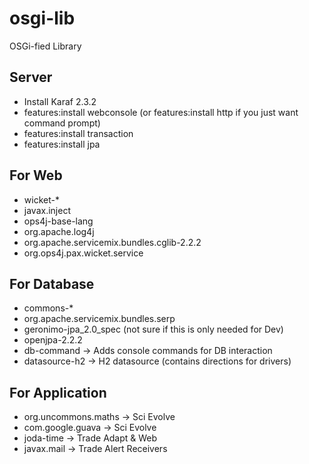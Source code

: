 osgi-lib
========

OSGi-fied Library

Server
---------
* Install Karaf 2.3.2
* features:install webconsole (or features:install http if you just want command prompt)
* features:install transaction
* features:install jpa

For Web
---------
* wicket-*
* javax.inject
* ops4j-base-lang
* org.apache.log4j
* org.apache.servicemix.bundles.cglib-2.2.2
* org.ops4j.pax.wicket.service

For Database
------------
* commons-*
* org.apache.servicemix.bundles.serp
* geronimo-jpa_2.0_spec (not sure if this is only needed for Dev)
* openjpa-2.2.2
* db-command -> Adds console commands for DB interaction
* datasource-h2 -> H2 datasource (contains directions for drivers)

For Application
---------------
* org.uncommons.maths -> Sci Evolve
* com.google.guava -> Sci Evolve
* joda-time -> Trade Adapt & Web
* javax.mail -> Trade Alert Receivers
